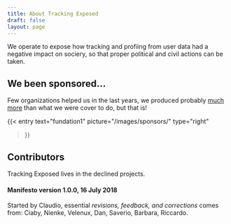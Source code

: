 ```yaml
---
title: About Tracking Exposed
draft: false
layout: page
---
```


We operate to expose how tracking and profiing from user data had a negative impact on sociery, so that proper political and civil actions can be taken.

## We been sponsored...

Few organizations helped us in the last years, we produced probably [much more](https://facebook.tracking.exposed/analysis-and-publication) than what we were cover to do, but that is!

{{< entry
    text="fundation1"
    picture="/images/sponsors/"
    type="right"
>}}


## Contributors

Tracking Exposed lives in the declined projects. 

<!--
#### Manifesto version 1.0.1, 11 August 2019
Few updates at the bottom of the page, check the diff (TODO github link to the commit. REMIND: commit the file alone)
-->

#### Manifesto version 1.0.0, 16 July 2018

Started by Claudio, essential *revisions, feedback, and corrections* comes from: Ciaby, Nienke, Velenux, Dan, Saverio, Barbara, Riccardo.
